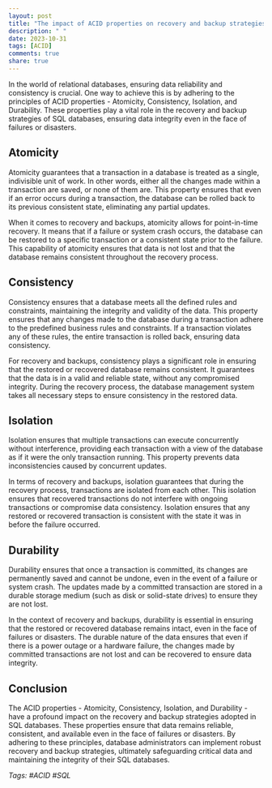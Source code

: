 ```yaml
---
layout: post
title: "The impact of ACID properties on recovery and backup strategies in SQL databases"
description: " "
date: 2023-10-31
tags: [ACID]
comments: true
share: true
---
```


In the world of relational databases, ensuring data reliability and consistency is crucial. One way to achieve this is by adhering to the principles of ACID properties - Atomicity, Consistency, Isolation, and Durability. These properties play a vital role in the recovery and backup strategies of SQL databases, ensuring data integrity even in the face of failures or disasters.

## Atomicity

Atomicity guarantees that a transaction in a database is treated as a single, indivisible unit of work. In other words, either all the changes made within a transaction are saved, or none of them are. This property ensures that even if an error occurs during a transaction, the database can be rolled back to its previous consistent state, eliminating any partial updates.

When it comes to recovery and backups, atomicity allows for point-in-time recovery. It means that if a failure or system crash occurs, the database can be restored to a specific transaction or a consistent state prior to the failure. This capability of atomicity ensures that data is not lost and that the database remains consistent throughout the recovery process.

## Consistency

Consistency ensures that a database meets all the defined rules and constraints, maintaining the integrity and validity of the data. This property ensures that any changes made to the database during a transaction adhere to the predefined business rules and constraints. If a transaction violates any of these rules, the entire transaction is rolled back, ensuring data consistency.

For recovery and backups, consistency plays a significant role in ensuring that the restored or recovered database remains consistent. It guarantees that the data is in a valid and reliable state, without any compromised integrity. During the recovery process, the database management system takes all necessary steps to ensure consistency in the restored data.

## Isolation

Isolation ensures that multiple transactions can execute concurrently without interference, providing each transaction with a view of the database as if it were the only transaction running. This property prevents data inconsistencies caused by concurrent updates.

In terms of recovery and backups, isolation guarantees that during the recovery process, transactions are isolated from each other. This isolation ensures that recovered transactions do not interfere with ongoing transactions or compromise data consistency. Isolation ensures that any restored or recovered transaction is consistent with the state it was in before the failure occurred.

## Durability

Durability ensures that once a transaction is committed, its changes are permanently saved and cannot be undone, even in the event of a failure or system crash. The updates made by a committed transaction are stored in a durable storage medium (such as disk or solid-state drives) to ensure they are not lost.

In the context of recovery and backups, durability is essential in ensuring that the restored or recovered database remains intact, even in the face of failures or disasters. The durable nature of the data ensures that even if there is a power outage or a hardware failure, the changes made by committed transactions are not lost and can be recovered to ensure data integrity.

## Conclusion

The ACID properties - Atomicity, Consistency, Isolation, and Durability - have a profound impact on the recovery and backup strategies adopted in SQL databases. These properties ensure that data remains reliable, consistent, and available even in the face of failures or disasters. By adhering to these principles, database administrators can implement robust recovery and backup strategies, ultimately safeguarding critical data and maintaining the integrity of their SQL databases.

*Tags: #ACID #SQL*